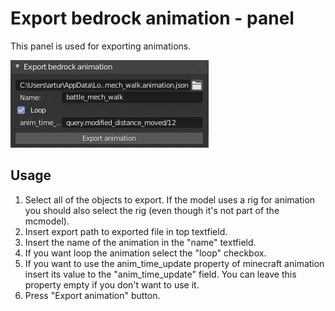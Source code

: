 # Export bedrock animation - panel

This panel is used for exporting animations.

![](../../img/export_animation_panel.png)

## Usage
1. Select all of the objects to export. If the model uses a rig for
animation you should also select the rig (even though it's not part of the
mcmodel).
2. Insert export path to exported file in top textfield.
3. Insert the name of the animation in the "name" textfield.
4. If you want loop the animation select the "loop" checkbox.
5. If you want to use the anim_time_update property of minecraft animation
insert its value to the "anim_time_update" field. You can leave this property
empty if you don't want to use it.
6. Press "Export animation" button.
